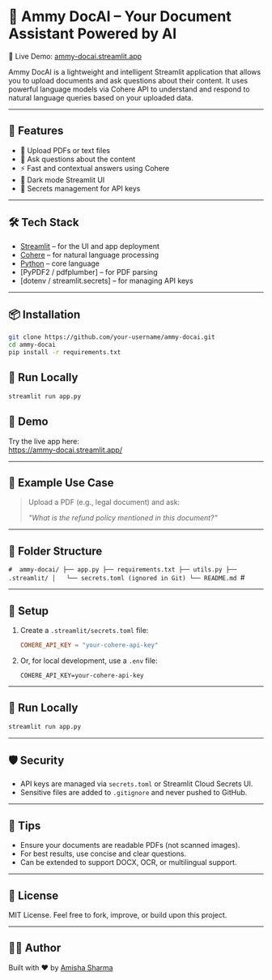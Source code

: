 # 📄 Ammy DocAI – Your Document Assistant Powered by AI

🚀 Live Demo: [ammy-docai.streamlit.app](https://ammy-docai.streamlit.app/)

Ammy DocAI is a lightweight and intelligent Streamlit application that allows you to upload documents and ask questions about their content. It uses powerful language models via Cohere API to understand and respond to natural language queries based on your uploaded data.

---

## 🧠 Features

- 📁 Upload PDFs or text files
- 💬 Ask questions about the content
- ⚡ Fast and contextual answers using Cohere
- 🌙 Dark mode Streamlit UI
- 🔐 Secrets management for API keys

---

## 🛠️ Tech Stack

- [Streamlit](https://streamlit.io/) – for the UI and app deployment
- [Cohere](https://cohere.com/) – for natural language processing
- [Python](https://www.python.org/) – core language
- [PyPDF2 / pdfplumber] – for PDF parsing
- [dotenv / streamlit.secrets] – for managing API keys

---

## 📦 Installation

```bash
git clone https://github.com/your-username/ammy-docai.git
cd ammy-docai
pip install -r requirements.txt
```
## 🚀 Run Locally

```bash
streamlit run app.py
```
## 🚩 Demo

Try the live app here:  
https://ammy-docai.streamlit.app/

---

## 🧾 Example Use Case

> Upload a PDF (e.g., legal document) and ask:
>
> _"What is the refund policy mentioned in this document?"_

---

## 📁 Folder Structure

``# 
ammy-docai/
├── app.py
├── requirements.txt
├── utils.py
├── .streamlit/
│   └── secrets.toml (ignored in Git)
└── README.md
``# 

---

## 🔐 Setup

1. Create a `.streamlit/secrets.toml` file:
   ```toml
   COHERE_API_KEY = "your-cohere-api-key"
   ```

2. Or, for local development, use a `.env` file:
   ```env
   COHERE_API_KEY=your-cohere-api-key
   ```

---

## 🚀 Run Locally

```bash
streamlit run app.py
``` 

---

## 🛡️ Security

- API keys are managed via `secrets.toml` or Streamlit Cloud Secrets UI.
- Sensitive files are added to `.gitignore` and never pushed to GitHub.

---

## 🧠 Tips

- Ensure your documents are readable PDFs (not scanned images).
- For best results, use concise and clear questions.
- Can be extended to support DOCX, OCR, or multilingual support.

---

## 📄 License

MIT License. Feel free to fork, improve, or build upon this project.

---

## 🙋‍♀️ Author

Built with ❤️ by [Amisha Sharma](https://github.com/ammycodex)
